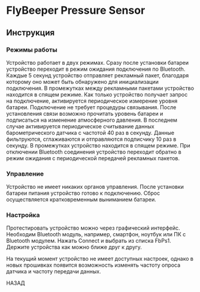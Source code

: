 # FlyBeeper Pressure Sensor

## Инструкция

### Режимы работы

Устройство работает в двух режимах. Сразу после установки батареи устройство переходит в режим ожидания подключения по Bluetooth. Каждые 5 секунд устройство отправляет рекламный пакет, благодаря которому оно может быть обнаружено для инициализации подключения. В промежутках между рекламными пакетами устройство находится в спящем режиме. Как только устройство получает запрос на подключение, активируется периодическое измерение уровня батареи. Подключение не требует процедуры связывания. После установления связи возможно прочитать уровень батареи и подписаться на изменение атмосферного давления. В последнем случае активируется периодическое считывание данных барометрического датчика с частотой 40 раз в секунду. Данные фильтруются, сглаживаются и отправляются подписчику 10 раз в секунду. В промежутках устройство находится в спящем режиме. При отключении Bluetooth соединения устройство переходит обратно в режим ожидания с периодической передачей рекламных пакетов.

### Управление

Устройство не имеет никаких органов управления. После установки батареи питания устройство готово к подключению. Сброс осуществляется кратковременным выниманием батареи.

### Настройка

Протестировать устройство можно через графический интерфейс. Необходим Bluetooth модуль, например, смартфон, ноутбук или ПК с Bluetooth модулем. Нажать Connect и выбрать из списка FbPs1. Держите устройства как можно ближе друг к другу.

На текущий момент устройство не имеет доступных настроек, однако в новых прошивках появится возможность изменять частоту опроса датчика и частоту передачи данных.

<router-link to="/devices/fbps1">НАЗАД</router-link>
